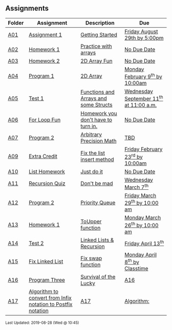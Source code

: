 ## Assignments
| Folder | Assignment | Description | Due|
 | ------------|------------|------------|------------|
 | [A01](https://github.com/rugbyprof/1063-Data-Structures/tree/master/Assignments/A01) | [ Assignment 1 ](https://github.com/rugbyprof/1063-Data-Structures/tree/master/Assignments/A01) | [ Getting Started](https://github.com/rugbyprof/1063-Data-Structures/tree/master/Assignments/A01) | [Friday August 29th by 5:00pm](https://github.com/rugbyprof/1063-Data-Structures/tree/master/Assignments/A01) |
 | [A02](https://github.com/rugbyprof/1063-Data-Structures/tree/master/Assignments/A02) | [ Homework 1 ](https://github.com/rugbyprof/1063-Data-Structures/tree/master/Assignments/A02) | [ Practice with arrays](https://github.com/rugbyprof/1063-Data-Structures/tree/master/Assignments/A02) | [No Due Date](https://github.com/rugbyprof/1063-Data-Structures/tree/master/Assignments/A02) |
 | [A03](https://github.com/rugbyprof/1063-Data-Structures/tree/master/Assignments/A03) | [ Homework 2 ](https://github.com/rugbyprof/1063-Data-Structures/tree/master/Assignments/A03) | [ 2D Array Fun](https://github.com/rugbyprof/1063-Data-Structures/tree/master/Assignments/A03) | [No Due Date](https://github.com/rugbyprof/1063-Data-Structures/tree/master/Assignments/A03) |
 | [A04](https://github.com/rugbyprof/1063-Data-Structures/tree/master/Assignments/A04) | [ Program 1 ](https://github.com/rugbyprof/1063-Data-Structures/tree/master/Assignments/A04) | [ 2D Array](https://github.com/rugbyprof/1063-Data-Structures/tree/master/Assignments/A04) | [Monday February 9<sup>th</sup> by 10:00am](https://github.com/rugbyprof/1063-Data-Structures/tree/master/Assignments/A04) |
 | [A05](https://github.com/rugbyprof/1063-Data-Structures/tree/master/Assignments/A05) | [ Test 1 ](https://github.com/rugbyprof/1063-Data-Structures/tree/master/Assignments/A05) | [ Functions and Arrays and some Structs](https://github.com/rugbyprof/1063-Data-Structures/tree/master/Assignments/A05) | [Wednesday September 11<sup>th</sup> at 11:00 a.m.](https://github.com/rugbyprof/1063-Data-Structures/tree/master/Assignments/A05) |
 | [A06](https://github.com/rugbyprof/1063-Data-Structures/tree/master/Assignments/A06) | [ For Loop Fun ](https://github.com/rugbyprof/1063-Data-Structures/tree/master/Assignments/A06) | [ Homework you don't have to turn in.](https://github.com/rugbyprof/1063-Data-Structures/tree/master/Assignments/A06) | [No Due Date](https://github.com/rugbyprof/1063-Data-Structures/tree/master/Assignments/A06) |
 | [A07](https://github.com/rugbyprof/1063-Data-Structures/tree/master/Assignments/A07) | [ Program 2 ](https://github.com/rugbyprof/1063-Data-Structures/tree/master/Assignments/A07) | [ Arbitrary Precision Math](https://github.com/rugbyprof/1063-Data-Structures/tree/master/Assignments/A07) | [TBD](https://github.com/rugbyprof/1063-Data-Structures/tree/master/Assignments/A07) |
 | [A09](https://github.com/rugbyprof/1063-Data-Structures/tree/master/Assignments/A09) | [ Extra Credit ](https://github.com/rugbyprof/1063-Data-Structures/tree/master/Assignments/A09) | [ Fix the list insert method](https://github.com/rugbyprof/1063-Data-Structures/tree/master/Assignments/A09) | [Friday February 23<sup>rd</sup> by 10:00am](https://github.com/rugbyprof/1063-Data-Structures/tree/master/Assignments/A09) |
 | [A10](https://github.com/rugbyprof/1063-Data-Structures/tree/master/Assignments/A10) | [ List Homework ](https://github.com/rugbyprof/1063-Data-Structures/tree/master/Assignments/A10) | [ Just do it](https://github.com/rugbyprof/1063-Data-Structures/tree/master/Assignments/A10) | [No Due Date](https://github.com/rugbyprof/1063-Data-Structures/tree/master/Assignments/A10) |
 | [A11](https://github.com/rugbyprof/1063-Data-Structures/tree/master/Assignments/A11) | [ Recursion Quiz ](https://github.com/rugbyprof/1063-Data-Structures/tree/master/Assignments/A11) | [ Don't be mad](https://github.com/rugbyprof/1063-Data-Structures/tree/master/Assignments/A11) | [Wednesday March 7<sup>th</sup>](https://github.com/rugbyprof/1063-Data-Structures/tree/master/Assignments/A11) |
 | [A12](https://github.com/rugbyprof/1063-Data-Structures/tree/master/Assignments/A12) | [ Program 2 ](https://github.com/rugbyprof/1063-Data-Structures/tree/master/Assignments/A12) | [ Priority Queue](https://github.com/rugbyprof/1063-Data-Structures/tree/master/Assignments/A12) | [Friday March 29<sup>th</sup> by 10:00 am](https://github.com/rugbyprof/1063-Data-Structures/tree/master/Assignments/A12) |
 | [A13](https://github.com/rugbyprof/1063-Data-Structures/tree/master/Assignments/A13) | [ Homework 1 ](https://github.com/rugbyprof/1063-Data-Structures/tree/master/Assignments/A13) | [ ToUpper function](https://github.com/rugbyprof/1063-Data-Structures/tree/master/Assignments/A13) | [Monday March 26<sup>th</sup> by 10:00 am](https://github.com/rugbyprof/1063-Data-Structures/tree/master/Assignments/A13) |
 | [A14](https://github.com/rugbyprof/1063-Data-Structures/tree/master/Assignments/A14) | [ Test 2 ](https://github.com/rugbyprof/1063-Data-Structures/tree/master/Assignments/A14) | [ Linked Lists & Recursion](https://github.com/rugbyprof/1063-Data-Structures/tree/master/Assignments/A14) | [Friday April 13<sup>th</sup>](https://github.com/rugbyprof/1063-Data-Structures/tree/master/Assignments/A14) |
 | [A15](https://github.com/rugbyprof/1063-Data-Structures/tree/master/Assignments/A15) | [ Fix Linked List ](https://github.com/rugbyprof/1063-Data-Structures/tree/master/Assignments/A15) | [ Fix swap function](https://github.com/rugbyprof/1063-Data-Structures/tree/master/Assignments/A15) | [Monday April 8<sup>th</sup> by Classtime](https://github.com/rugbyprof/1063-Data-Structures/tree/master/Assignments/A15) |
 | [A16](https://github.com/rugbyprof/1063-Data-Structures/tree/master/Assignments/A16) | [ Program Three ](https://github.com/rugbyprof/1063-Data-Structures/tree/master/Assignments/A16) | [ Survival of the Lucky](https://github.com/rugbyprof/1063-Data-Structures/tree/master/Assignments/A16) | [A16](https://github.com/rugbyprof/1063-Data-Structures/tree/master/Assignments/A16) | [ Old Description](https://github.com/rugbyprof/1063-Data-Structures/tree/master/Assignments/A16) | [A16](https://github.com/rugbyprof/1063-Data-Structures/tree/master/Assignments/A16) | [ Old Algorithm](https://github.com/rugbyprof/1063-Data-Structures/tree/master/Assignments/A16) | [A16](https://github.com/rugbyprof/1063-Data-Structures/tree/master/Assignments/A16) | [ New Algorithm](https://github.com/rugbyprof/1063-Data-Structures/tree/master/Assignments/A16) | [A16](https://github.com/rugbyprof/1063-Data-Structures/tree/master/Assignments/A16) | [ Overview of Doubly Linked List](https://github.com/rugbyprof/1063-Data-Structures/tree/master/Assignments/A16) | [A16](https://github.com/rugbyprof/1063-Data-Structures/tree/master/Assignments/A16) | [ Output File](https://github.com/rugbyprof/1063-Data-Structures/tree/master/Assignments/A16) | [A16](https://github.com/rugbyprof/1063-Data-Structures/tree/master/Assignments/A16) | [ Deliverables](https://github.com/rugbyprof/1063-Data-Structures/tree/master/Assignments/A16) | [N/A](https://github.com/rugbyprof/1063-Data-Structures/tree/master/Assignments/A16) |
 | [A17](https://github.com/rugbyprof/1063-Data-Structures/tree/master/Assignments/A17) | [ Algorithm to convert from Infix notation to Postfix notation](https://github.com/rugbyprof/1063-Data-Structures/tree/master/Assignments/A17) | [A17](https://github.com/rugbyprof/1063-Data-Structures/tree/master/Assignments/A17) | [ Algorithm:](https://github.com/rugbyprof/1063-Data-Structures/tree/master/Assignments/A17) | [A17](https://github.com/rugbyprof/1063-Data-Structures/tree/master/Assignments/A17) | [ Example:](https://github.com/rugbyprof/1063-Data-Structures/tree/master/Assignments/A17) | [A17](https://github.com/rugbyprof/1063-Data-Structures/tree/master/Assignments/A17) | [ Algorithm to evaluate a Postfix notation](https://github.com/rugbyprof/1063-Data-Structures/tree/master/Assignments/A17) | [A17](https://github.com/rugbyprof/1063-Data-Structures/tree/master/Assignments/A17) | [ Algorithm:](https://github.com/rugbyprof/1063-Data-Structures/tree/master/Assignments/A17) | [N/A](https://github.com/rugbyprof/1063-Data-Structures/tree/master/Assignments/A17) |

<sup>Last Updated: 2019-08-28 (Wed @ 10:45)</sup>